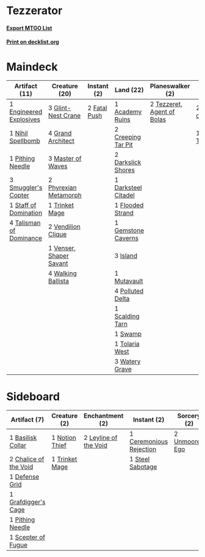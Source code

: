# Tezzerator

#### [Export MTGO List](../collection/Tezzerator/Tezzerator.txt)
#### [Print on decklist.org](http://decklist.org/?deckmain=1%09Academy%20Ruins%0A2%09Creeping%20Tar%20Pit%0A2%09Darkslick%20Shores%0A1%09Darksteel%20Citadel%0A1%09Engineered%20Explosives%0A2%09Fatal%20Push%0A1%09Flooded%20Strand%0A1%09Gemstone%20Caverns%0A3%09Glint-Nest%20Crane%0A4%09Grand%20Architect%0A2%09Inquisition%20of%20Kozilek%0A3%09Island%0A3%09Master%20of%20Waves%0A1%09Mutavault%0A1%09Nihil%20Spellbomb%0A2%09Phyrexian%20Metamorph%0A1%09Pithing%20Needle%0A4%09Polluted%20Delta%0A1%09Scalding%20Tarn%0A3%09Smuggler's%20Copter%0A1%09Staff%20of%20Domination%0A1%09Swamp%0A4%09Talisman%20of%20Dominance%0A2%09Tezzeret,%20Agent%20of%20Bolas%0A1%09Thoughtseize%0A1%09Tolaria%20West%0A1%09Trinket%20Mage%0A2%09Vendilion%20Clique%0A1%09Venser,%20Shaper%20Savant%0A4%09Walking%20Ballista%0A3%09Watery%20Grave&deckside=1%09Basilisk%20Collar%0A1%09Ceremonious%20Rejection%0A2%09Chalice%20of%20the%20Void%0A1%09Defense%20Grid%0A1%09Grafdigger's%20Cage%0A2%09Leyline%20of%20the%20Void%0A1%09Notion%20Thief%0A1%09Pithing%20Needle%0A1%09Scepter%20of%20Fugue%0A1%09Steel%20Sabotage%0A1%09Trinket%20Mage%0A2%09Unmoored%20Ego)
# Maindeck

|                                          Artifact (11)                                           |                                          Creature (20)                                           |                                      Instant (2)                                      |                                          Land (22)                                           |                                          Planeswalker (2)                                           |                                            Sorcery (3)                                            |
|--------------------------------------------------------------------------------------------------|--------------------------------------------------------------------------------------------------|---------------------------------------------------------------------------------------|----------------------------------------------------------------------------------------------|-----------------------------------------------------------------------------------------------------|---------------------------------------------------------------------------------------------------|
|1 [Engineered Explosives](http://gatherer.wizards.com/Pages/Card/Details.aspx?multiverseid=50139) |3 [Glint-Nest Crane](http://gatherer.wizards.com/Pages/Card/Details.aspx?multiverseid=417623)     |2 [Fatal Push](http://gatherer.wizards.com/Pages/Card/Details.aspx?multiverseid=423724)|1 [Academy Ruins](http://gatherer.wizards.com/Pages/Card/Details.aspx?multiverseid=370424)    |2 [Tezzeret, Agent of Bolas](http://gatherer.wizards.com/Pages/Card/Details.aspx?multiverseid=214065)|2 [Inquisition of Kozilek](http://gatherer.wizards.com/Pages/Card/Details.aspx?multiverseid=416897)|
|1 [Nihil Spellbomb](http://gatherer.wizards.com/Pages/Card/Details.aspx?multiverseid=442215)      |4 [Grand Architect](http://gatherer.wizards.com/Pages/Card/Details.aspx?multiverseid=207884)      |                                                                                       |2 [Creeping Tar Pit](http://gatherer.wizards.com/Pages/Card/Details.aspx?multiverseid=457138) |                                                                                                     |1 [Thoughtseize](http://gatherer.wizards.com/Pages/Card/Details.aspx?multiverseid=438676)          |
|1 [Pithing Needle](http://gatherer.wizards.com/Pages/Card/Details.aspx?multiverseid=129526)       |3 [Master of Waves](http://gatherer.wizards.com/Pages/Card/Details.aspx?multiverseid=438441)      |                                                                                       |2 [Darkslick Shores](http://gatherer.wizards.com/Pages/Card/Details.aspx?multiverseid=209400) |                                                                                                     |                                                                                                   |
|3 [Smuggler's Copter](http://gatherer.wizards.com/Pages/Card/Details.aspx?multiverseid=417808)    |2 [Phyrexian Metamorph](http://gatherer.wizards.com/Pages/Card/Details.aspx?multiverseid=214375)  |                                                                                       |1 [Darksteel Citadel](http://gatherer.wizards.com/Pages/Card/Details.aspx?multiverseid=389479)|                                                                                                     |                                                                                                   |
|1 [Staff of Domination](http://gatherer.wizards.com/Pages/Card/Details.aspx?multiverseid=50162)   |1 [Trinket Mage](http://gatherer.wizards.com/Pages/Card/Details.aspx?multiverseid=50163)          |                                                                                       |1 [Flooded Strand](http://gatherer.wizards.com/Pages/Card/Details.aspx?multiverseid=405098)   |                                                                                                     |                                                                                                   |
|4 [Talisman of Dominance](http://gatherer.wizards.com/Pages/Card/Details.aspx?multiverseid=430629)|2 [Vendilion Clique](http://gatherer.wizards.com/Pages/Card/Details.aspx?multiverseid=442065)     |                                                                                       |1 [Gemstone Caverns](http://gatherer.wizards.com/Pages/Card/Details.aspx?multiverseid=122094) |                                                                                                     |                                                                                                   |
|                                                                                                  |1 [Venser, Shaper Savant](http://gatherer.wizards.com/Pages/Card/Details.aspx?multiverseid=136209)|                                                                                       |3 [Island](http://gatherer.wizards.com/Pages/Card/Details.aspx?multiverseid=439857)           |                                                                                                     |                                                                                                   |
|                                                                                                  |4 [Walking Ballista](http://gatherer.wizards.com/Pages/Card/Details.aspx?multiverseid=423848)     |                                                                                       |1 [Mutavault](http://gatherer.wizards.com/Pages/Card/Details.aspx?multiverseid=370733)        |                                                                                                     |                                                                                                   |
|                                                                                                  |                                                                                                  |                                                                                       |4 [Polluted Delta](http://gatherer.wizards.com/Pages/Card/Details.aspx?multiverseid=405104)   |                                                                                                     |                                                                                                   |
|                                                                                                  |                                                                                                  |                                                                                       |1 [Scalding Tarn](http://gatherer.wizards.com/Pages/Card/Details.aspx?multiverseid=405107)    |                                                                                                     |                                                                                                   |
|                                                                                                  |                                                                                                  |                                                                                       |1 [Swamp](http://gatherer.wizards.com/Pages/Card/Details.aspx?multiverseid=439858)            |                                                                                                     |                                                                                                   |
|                                                                                                  |                                                                                                  |                                                                                       |1 [Tolaria West](http://gatherer.wizards.com/Pages/Card/Details.aspx?multiverseid=136047)     |                                                                                                     |                                                                                                   |
|                                                                                                  |                                                                                                  |                                                                                       |3 [Watery Grave](http://gatherer.wizards.com/Pages/Card/Details.aspx?multiverseid=405114)     |                                                                                                     |                                                                                                   |


# Sideboard

|                                          Artifact (7)                                          |                                      Creature (2)                                       |                                        Enchantment (2)                                         |                                           Instant (2)                                            |                                       Sorcery (2)                                       |
|------------------------------------------------------------------------------------------------|-----------------------------------------------------------------------------------------|------------------------------------------------------------------------------------------------|--------------------------------------------------------------------------------------------------|-----------------------------------------------------------------------------------------|
|1 [Basilisk Collar](http://gatherer.wizards.com/Pages/Card/Details.aspx?multiverseid=426041)    |1 [Notion Thief](http://gatherer.wizards.com/Pages/Card/Details.aspx?multiverseid=442200)|2 [Leyline of the Void](http://gatherer.wizards.com/Pages/Card/Details.aspx?multiverseid=107682)|1 [Ceremonious Rejection](http://gatherer.wizards.com/Pages/Card/Details.aspx?multiverseid=417613)|2 [Unmoored Ego](http://gatherer.wizards.com/Pages/Card/Details.aspx?multiverseid=452962)|
|2 [Chalice of the Void](http://gatherer.wizards.com/Pages/Card/Details.aspx?multiverseid=442211)|1 [Trinket Mage](http://gatherer.wizards.com/Pages/Card/Details.aspx?multiverseid=50163) |                                                                                                |1 [Steel Sabotage](http://gatherer.wizards.com/Pages/Card/Details.aspx?multiverseid=213726)       |                                                                                         |
|1 [Defense Grid](http://gatherer.wizards.com/Pages/Card/Details.aspx?multiverseid=45481)        |                                                                                         |                                                                                                |                                                                                                  |                                                                                         |
|1 [Grafdigger's Cage](http://gatherer.wizards.com/Pages/Card/Details.aspx?multiverseid=278452)  |                                                                                         |                                                                                                |                                                                                                  |                                                                                         |
|1 [Pithing Needle](http://gatherer.wizards.com/Pages/Card/Details.aspx?multiverseid=129526)     |                                                                                         |                                                                                                |                                                                                                  |                                                                                         |
|1 [Scepter of Fugue](http://gatherer.wizards.com/Pages/Card/Details.aspx?multiverseid=189084)   |                                                                                         |                                                                                                |                                                                                                  |                                                                                         |

